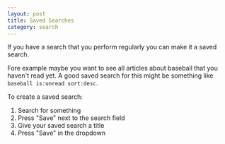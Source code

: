 ```yaml
---
layout: post
title: Saved Searches
category: search
---
```


If you have a search that you perform regularly you can make it a saved search.

Fore example maybe you want to see all articles about baseball that you haven't read yet. A good saved search for this might be something like `baseball is:unread sort:desc`.

To create a saved search:

1. Search for something
2. Press "Save" next to the search field
3. Give your saved search a title
4. Press "Save" in the dropdown

